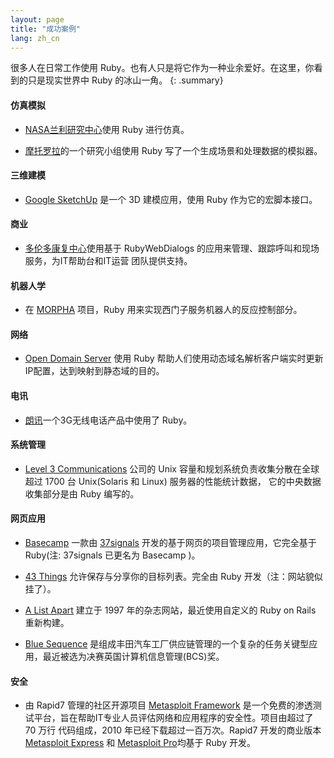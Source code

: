 ```yaml
---
layout: page
title: "成功案例"
lang: zh_cn
---
```


很多人在日常工作使用 Ruby。也有人只是将它作为一种业余爱好。在这里，你看到的只是现实世界中 Ruby 的冰山一角。
{: .summary}

#### 仿真模拟

* [NASA兰利研究中心][1]使用 Ruby 进行仿真。

* [摩托罗拉][2]的一个研究小组使用 Ruby 写了一个生成场景和处理数据的模拟器。

#### 三维建模

* [Google SketchUp][3] 是一个 3D 建模应用，使用 Ruby 作为它的宏脚本接口。

#### 商业

* [多伦多康复中心][4]使用基于 RubyWebDialogs 的应用来管理、跟踪呼叫和现场服务，为IT帮助台和IT运营
  团队提供支持。


#### 机器人学

* 在 [MORPHA][5] 项目，Ruby 用来实现西门子服务机器人的反应控制部分。

#### 网络

* [Open Domain Server][6] 使用 Ruby 帮助人们使用动态域名解析客户端实时更新IP配置，达到映射到静态域的目的。

#### 电讯

* [朗讯][7]一个3G无线电话产品中使用了 Ruby。

#### 系统管理

* [Level 3 Communications][8] 公司的 Unix 容量和规划系统负责收集分散在全球超过 1700 台 Unix(Solaris 和 Linux) 服务器的性能统计数据， 它的中央数据收集部分是由 Ruby 编写的。

#### 网页应用

* [Basecamp][9] 一款由 [37signals][10] 开发的基于网页的项目管理应用，它完全基于 Ruby(注: 37signals 已更名为 Basecamp )。

* [43 Things][11] 允许保存与分享你的目标列表。完全由 Ruby 开发（注：网站貌似挂了）。

* [A List Apart][12] 建立于 1997 年的杂志网站，最近使用自定义的 Ruby on Rails 重新构建。

* [Blue Sequence][13] 是组成丰田汽车工厂供应链管理的一个复杂的任务关键型应用，最近被选为决赛英国计算机信息管理(BCS)奖。

#### 安全

* 由 Rapid7 管理的社区开源项目 [Metasploit Framework][14] 是一个免费的渗透测试平台，旨在帮助IT专业人员评估网络和应用程序的安全性。项目由超过了 70 万行 代码组成，2010 年已经下载超过一百万次。Rapid7 开发的商业版本 [Metasploit Express][16] 和 [Metasploit Pro][17]均基于 Ruby 开发。

[1]: http://www.larc.nasa.gov/
[2]: http://www.motorola.com
[3]: http://www.sketchup.com/
[4]: http://www.torontorehab.com
[5]: http://www.morpha.de/php_e/index.php3
[6]: http://ods.org/
[7]: http://www.lucent.com/
[8]: http://www.level3.com/
[9]: http://www.basecamphq.com
[10]: http://www.37signals.com
[11]: http://www.43things.com
[12]: http://www.alistapart.com
[13]: http://www.bluefountain.com/supply-chain-management/
[14]: http://www.metasploit.com
[15]: http://www.rapid7.com
[16]: http://www.rapid7.com/products/metasploit-express.jsp
[17]: http://www.rapid7.com/products/metasploit-pro.jsp
